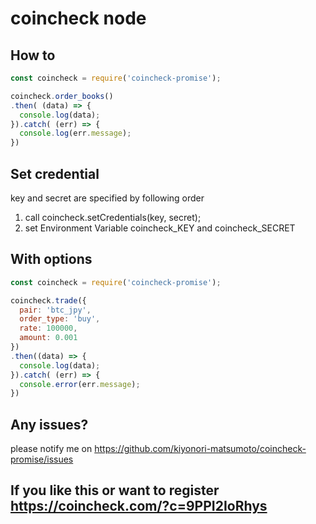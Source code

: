 # coincheck node
## How to
```javascript
const coincheck = require('coincheck-promise');

coincheck.order_books()
.then( (data) => {
  console.log(data);
}).catch( (err) => {
  console.log(err.message);
})
```

## Set credential
key and secret are specified by following order

1. call coincheck.setCredentials(key, secret);
2. set Environment Variable coincheck_KEY and coincheck_SECRET

## With options
```javascript
const coincheck = require('coincheck-promise');

coincheck.trade({
  pair: 'btc_jpy',
  order_type: 'buy',
  rate: 100000,
  amount: 0.001
})
.then((data) => {
  console.log(data);
}).catch( (err) => {
  console.error(err.message);
})
```

## Any issues?
please notify me on https://github.com/kiyonori-matsumoto/coincheck-promise/issues

## If you like this or want to register https://coincheck.com/?c=9PPI2IoRhys

